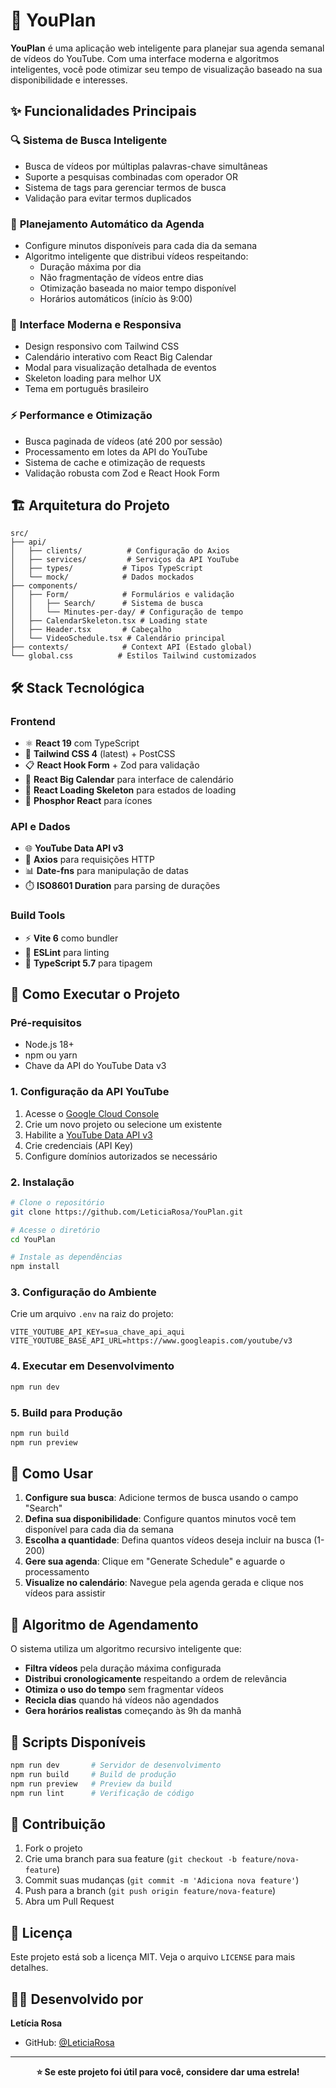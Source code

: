 # 🎥 YouPlan

**YouPlan** é uma aplicação web inteligente para planejar sua agenda semanal de vídeos do YouTube. Com uma interface moderna e algoritmos inteligentes, você pode otimizar seu tempo de visualização baseado na sua disponibilidade e interesses.

## ✨ Funcionalidades Principais

### 🔍 **Sistema de Busca Inteligente**

- Busca de vídeos por múltiplas palavras-chave simultâneas
- Suporte a pesquisas combinadas com operador OR
- Sistema de tags para gerenciar termos de busca
- Validação para evitar termos duplicados

### 📅 **Planejamento Automático da Agenda**

- Configure minutos disponíveis para cada dia da semana
- Algoritmo inteligente que distribui vídeos respeitando:
  - Duração máxima por dia
  - Não fragmentação de vídeos entre dias
  - Otimização baseada no maior tempo disponível
  - Horários automáticos (início às 9:00)

### 🎯 **Interface Moderna e Responsiva**

- Design responsivo com Tailwind CSS
- Calendário interativo com React Big Calendar
- Modal para visualização detalhada de eventos
- Skeleton loading para melhor UX
- Tema em português brasileiro

### ⚡ **Performance e Otimização**

- Busca paginada de vídeos (até 200 por sessão)
- Processamento em lotes da API do YouTube
- Sistema de cache e otimização de requests
- Validação robusta com Zod e React Hook Form

## 🏗️ Arquitetura do Projeto

```
src/
├── api/
│   ├── clients/          # Configuração do Axios
│   ├── services/         # Serviços da API YouTube
│   ├── types/           # Tipos TypeScript
│   └── mock/            # Dados mockados
├── components/
│   ├── Form/            # Formulários e validação
│   │   ├── Search/      # Sistema de busca
│   │   └── Minutes-per-day/ # Configuração de tempo
│   ├── CalendarSkeleton.tsx # Loading state
│   ├── Header.tsx       # Cabeçalho
│   └── VideoSchedule.tsx # Calendário principal
├── contexts/            # Context API (Estado global)
└── global.css          # Estilos Tailwind customizados
```

## 🛠️ Stack Tecnológica

### **Frontend**

- ⚛️ **React 19** com TypeScript
- 🎨 **Tailwind CSS 4** (latest) + PostCSS
- 📋 **React Hook Form** + Zod para validação
- 📅 **React Big Calendar** para interface de calendário
- 🔄 **React Loading Skeleton** para estados de loading
- 🎯 **Phosphor React** para ícones

### **API e Dados**

- 🌐 **YouTube Data API v3**
- 📡 **Axios** para requisições HTTP
- 📊 **Date-fns** para manipulação de datas
- ⏱️ **ISO8601 Duration** para parsing de durações

### **Build Tools**

- ⚡ **Vite 6** como bundler
- 📝 **ESLint** para linting
- 🔧 **TypeScript 5.7** para tipagem

## 🚀 Como Executar o Projeto

### **Pré-requisitos**

- Node.js 18+
- npm ou yarn
- Chave da API do YouTube Data v3

### **1. Configuração da API YouTube**

1. Acesse o [Google Cloud Console](https://console.cloud.google.com/)
2. Crie um novo projeto ou selecione um existente
3. Habilite a [YouTube Data API v3](https://console.cloud.google.com/apis/library/youtube.googleapis.com)
4. Crie credenciais (API Key)
5. Configure domínios autorizados se necessário

### **2. Instalação**

```bash
# Clone o repositório
git clone https://github.com/LeticiaRosa/YouPlan.git

# Acesse o diretório
cd YouPlan

# Instale as dependências
npm install
```

### **3. Configuração do Ambiente**

Crie um arquivo `.env` na raiz do projeto:

```env
VITE_YOUTUBE_API_KEY=sua_chave_api_aqui
VITE_YOUTUBE_BASE_API_URL=https://www.googleapis.com/youtube/v3
```

### **4. Executar em Desenvolvimento**

```bash
npm run dev
```

### **5. Build para Produção**

```bash
npm run build
npm run preview
```

## 📖 Como Usar

1. **Configure sua busca**: Adicione termos de busca usando o campo "Search"
2. **Defina sua disponibilidade**: Configure quantos minutos você tem disponível para cada dia da semana
3. **Escolha a quantidade**: Defina quantos vídeos deseja incluir na busca (1-200)
4. **Gere sua agenda**: Clique em "Generate Schedule" e aguarde o processamento
5. **Visualize no calendário**: Navegue pela agenda gerada e clique nos vídeos para assistir

## 🎯 Algoritmo de Agendamento

O sistema utiliza um algoritmo recursivo inteligente que:

- **Filtra vídeos** pela duração máxima configurada
- **Distribui cronologicamente** respeitando a ordem de relevância
- **Otimiza o uso do tempo** sem fragmentar vídeos
- **Recicla dias** quando há vídeos não agendados
- **Gera horários realistas** começando às 9h da manhã

## 🔧 Scripts Disponíveis

```bash
npm run dev       # Servidor de desenvolvimento
npm run build     # Build de produção
npm run preview   # Preview da build
npm run lint      # Verificação de código
```

## 🤝 Contribuição

1. Fork o projeto
2. Crie uma branch para sua feature (`git checkout -b feature/nova-feature`)
3. Commit suas mudanças (`git commit -m 'Adiciona nova feature'`)
4. Push para a branch (`git push origin feature/nova-feature`)
5. Abra um Pull Request

## 📄 Licença

Este projeto está sob a licença MIT. Veja o arquivo `LICENSE` para mais detalhes.

## 👨‍💻 Desenvolvido por

**Letícia Rosa**

- GitHub: [@LeticiaRosa](https://github.com/LeticiaRosa)

---

<div align="center">

**⭐ Se este projeto foi útil para você, considere dar uma estrela!**

</div>
